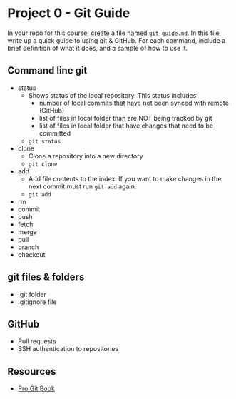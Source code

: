 # Project 0 - Git Guide

In your repo for this course, create a file named `git-guide.md`. In this file, write up a quick guide to using git & GitHub. For each command, include a brief definition of what it does, and a sample of how to use it.

## Command line git

- status
  - Shows status of the local repository. This status includes:
    - number of local commits that have not been synced with remote (GitHub)
    - list of files in local folder than are NOT being tracked by git
    - list of files in local folder that have changes that need to be committed
  - `git status`
- clone
  - Clone a repository into a new directory 
  - `git clone`
- add
  - Add file contents to the index. If you want to make changes in the next commit must run `git add` again.
  - `git add`
- rm
- commit
- push
- fetch
- merge
- pull
- branch
- checkout


## git files & folders

- .git folder
- .gitignore file

## GitHub

- Pull requests
- SSH authentication to repositories


## Resources

- [Pro Git Book](https://git-scm.com/book/en/v2)



